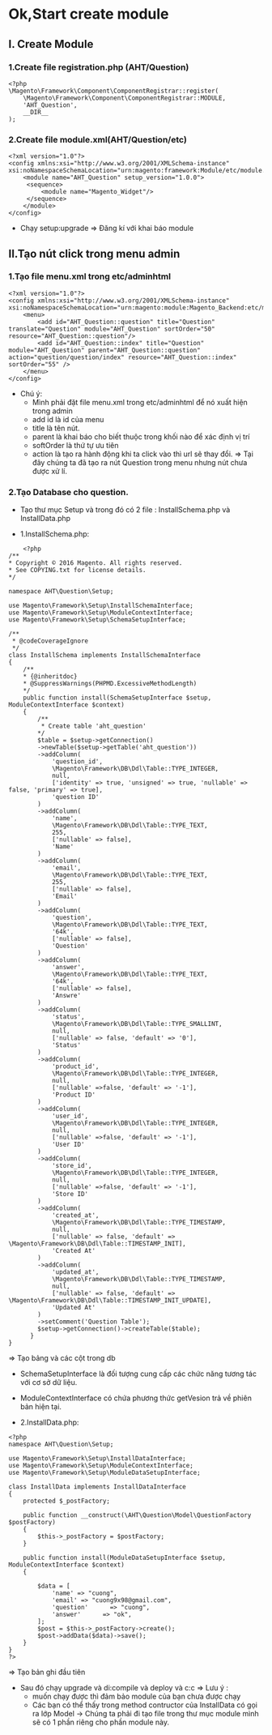 # Ok,Start create module
## I. Create Module
### 1.Create file registration.php (AHT/Question)
```
<?php
\Magento\Framework\Component\ComponentRegistrar::register(
    \Magento\Framework\Component\ComponentRegistrar::MODULE,
    'AHT_Question',
    __DIR__
);

```

### 2.Create file module.xml(AHT/Question/etc)
```
<?xml version="1.0"?>
<config xmlns:xsi="http://www.w3.org/2001/XMLSchema-instance" xsi:noNamespaceSchemaLocation="urn:magento:framework:Module/etc/module.xsd">
    <module name="AHT_Question" setup_version="1.0.0">
   	 <sequence>
   		 <module name="Magento_Widget"/>
   	 </sequence>
    </module>
</config>

```
- Chạy setup:upgrade
=> Đăng kí với khai báo module

## II.Tạo nút click trong menu admin
### 1.Tạo file menu.xml trong etc/adminhtml
```
<?xml version="1.0"?>
<config xmlns:xsi="http://www.w3.org/2001/XMLSchema-instance" xsi:noNamespaceSchemaLocation="urn:magento:module:Magento_Backend:etc/menu.xsd">
	<menu>
		<add id="AHT_Question::question" title="Question" translate="Question" module="AHT_Question" sortOrder="50"   resource="AHT_Question::question"/>
		<add id="AHT_Question::index" title="Question" module="AHT_Question" parent="AHT_Question::question" action="question/question/index" resource="AHT_Question::index" sortOrder="55" />
	</menu>
</config>

```
- Chú ý: 
	+ Mình phải đặt file menu.xml trong etc/adminhtml để nó xuất hiện trong admin 
	+ add id là id của menu 
	+ title là tên nút.
	+ parent là khai báo cho biết thuộc trong khối nào để xác định vị trí
	+ softOrder là thứ tự ưu tiên 
	+ action là tạo ra hành động khi ta click vào thì url sẽ thay đổi.
=> Tại đây chúng ta đã tạo ra nút Question trong menu nhưng nút chưa được xử lí.

### 2.Tạo Database cho question.
- Tạo thư mục Setup và trong đó có 2 file : InstallSchema.php và InstallData.php

- 1.InstallSchema.php:
```
	<?php
/**
* Copyright © 2016 Magento. All rights reserved.
* See COPYING.txt for license details.
*/

namespace AHT\Question\Setup;

use Magento\Framework\Setup\InstallSchemaInterface;
use Magento\Framework\Setup\ModuleContextInterface;
use Magento\Framework\Setup\SchemaSetupInterface;

/**
 * @codeCoverageIgnore
 */
class InstallSchema implements InstallSchemaInterface
{
    /**
    * {@inheritdoc}
    * @SuppressWarnings(PHPMD.ExcessiveMethodLength)
    */
    public function install(SchemaSetupInterface $setup, ModuleContextInterface $context)
    {
        /**
         * Create table 'aht_question'
        */
        $table = $setup->getConnection()
        ->newTable($setup->getTable('aht_question'))
        ->addColumn(
            'question_id',
            \Magento\Framework\DB\Ddl\Table::TYPE_INTEGER,
            null,
            ['identity' => true, 'unsigned' => true, 'nullable' => false, 'primary' => true],
            'question ID'
        )
        ->addColumn(
            'name',
            \Magento\Framework\DB\Ddl\Table::TYPE_TEXT,
            255,
            ['nullable' => false],
            'Name'
        )
        ->addColumn(
            'email',
            \Magento\Framework\DB\Ddl\Table::TYPE_TEXT,
            255,
            ['nullable' => false],
            'Email'
        )
        ->addColumn(
            'question',
            \Magento\Framework\DB\Ddl\Table::TYPE_TEXT,
            '64k',
            ['nullable' => false],
            'Question'
        )
        ->addColumn(
            'answer',
            \Magento\Framework\DB\Ddl\Table::TYPE_TEXT,
            '64k',
            ['nullable' => false],
            'Answre'
        )
        ->addColumn(
            'status',
            \Magento\Framework\DB\Ddl\Table::TYPE_SMALLINT,
            null,
            ['nullable' => false, 'default' => '0'],
            'Status'
        )
        ->addColumn(
            'product_id',
            \Magento\Framework\DB\Ddl\Table::TYPE_INTEGER,
            null,
            ['nullable' =>false, 'default' => '-1'],
            'Product ID'
        )
        ->addColumn(
            'user_id',
            \Magento\Framework\DB\Ddl\Table::TYPE_INTEGER,
            null,
            ['nullable' =>false, 'default' => '-1'],
            'User ID'
        )
        ->addColumn(
            'store_id',
            \Magento\Framework\DB\Ddl\Table::TYPE_INTEGER,
            null,
            ['nullable' =>false, 'default' => '-1'],
            'Store ID'
        )
        ->addColumn(
            'created_at',
            \Magento\Framework\DB\Ddl\Table::TYPE_TIMESTAMP,
            null,
            ['nullable' => false, 'default' => \Magento\Framework\DB\Ddl\Table::TIMESTAMP_INIT],
            'Created At'
        )
        ->addColumn(
            'updated_at',
            \Magento\Framework\DB\Ddl\Table::TYPE_TIMESTAMP,
            null,
            ['nullable' => false, 'default' => \Magento\Framework\DB\Ddl\Table::TIMESTAMP_INIT_UPDATE],
            'Updated At'
        )
        ->setComment('Question Table');
        $setup->getConnection()->createTable($table);
      }
}
```
=> Tạo bảng và các cột trong db
- SchemaSetupInterface là đối tượng cung cấp các chức năng tương tác với cơ sở dữ liệu.
- ModuleContextInterface có chứa phương thức getVesion trả về phiên bản hiện tại.

- 2.InstallData.php:
```
<?php
namespace AHT\Question\Setup;

use Magento\Framework\Setup\InstallDataInterface;
use Magento\Framework\Setup\ModuleContextInterface;
use Magento\Framework\Setup\ModuleDataSetupInterface;

class InstallData implements InstallDataInterface
{
    protected $_postFactory;

    public function __construct(\AHT\Question\Model\QuestionFactory $postFactory)
    {
        $this->_postFactory = $postFactory;
    }

    public function install(ModuleDataSetupInterface $setup, ModuleContextInterface $context)
    {

        $data = [
            'name' => "cuong", 
            'email' => "cuong9x98@gmail.com",
            'question'      => "cuong",
            'answer'      => "ok",
        ];
        $post = $this->_postFactory->create();
        $post->addData($data)->save();
    }
}
?>
```
=> Tạo bản ghi đầu tiên 
- Sau đó chạy upgrade và di:compile và deploy và c:c
=> Lưu ý : 
	+ muốn chạy được thì đảm bảo module của bạn chưa được chạy
	+ Các bạn có thể thấy trong method contructor của InstallData có gọi ra lớp Model -> Chúng ta phải đi tạo file trong thư mục module mình sẽ có 1 phần riêng cho phần module này.

